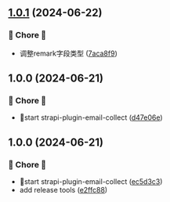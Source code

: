 ## [1.0.1](https://github.com/Liar0320/strapi-plugin-email-collect/compare/v1.0.0...v1.0.1) (2024-06-22)


### 🐛 Chore 🐛

* 调整remark字段类型 ([7aca8f9](https://github.com/Liar0320/strapi-plugin-email-collect/commit/7aca8f9775bafbbcfe814f75e129b0872f49ad24))

## 1.0.0 (2024-06-21)


### 🐛 Chore 🐛

* 🚀start strapi-plugin-email-collect ([d47e06e](https://github.com/Liar0320/strapi-plugin-email-collect/commit/d47e06e2dbc287466211b8a32c7b2fb654b4ab10))

## 1.0.0 (2024-06-21)


### 🐛 Chore 🐛

* 🚀start strapi-plugin-email-collect ([ec5d3c3](https://github.com/Liar0320/strapi-plugin-email-collect/commit/ec5d3c3f39136de781c9ad234c133fb6f91ad30e))
* add release tools ([e2ffc88](https://github.com/Liar0320/strapi-plugin-email-collect/commit/e2ffc883362c5d1968c2bd2bc5530be9bee6eb59))
